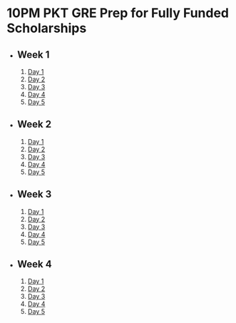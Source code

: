 # 10PM PKT GRE Prep for Fully Funded Scholarships

- ## Week 1

   1. [Day 1](https://www.facebook.com/iCodeguru/videos/1846096119254068)
   2. [Day 2](https://www.facebook.com/iCodeguru/videos/588586904143677)
   3. [Day 3](https://www.facebook.com/iCodeguru/videos/2523128037892957)
   4. [Day 4](https://www.facebook.com/iCodeguru/videos/921437620113273)
   5. [Day 5](https://www.facebook.com/iCodeguru/videos/617723177316408)

- ## Week 2

   1. [Day 1](https://www.facebook.com/iCodeguru/videos/1549451529059998)
   2. [Day 2](https://www.facebook.com/watch/?v=580233478244946)
   3. [Day 3](https://www.facebook.com/iCodeguru/videos/950215153748030)
   4. [Day 4](https://www.facebook.com/iCodeguru/videos/1688578362000314)
   5. [Day 5](https://www.facebook.com/iCodeguru/videos/489093020589451)

- ## Week 3

   1. [Day 1](https://www.facebook.com/iCodeguru/videos/1849757335769831)
   2. [Day 2](https://www.facebook.com/iCodeguru/videos/511933508130997)
   3. [Day 3](https://www.facebook.com/watch/?v=630843676142341)
   4. [Day 4]()
   5. [Day 5](https://www.facebook.com/iCodeguru/videos/915754277063218)

- ## Week 4

   1. [Day 1](https://www.facebook.com/watch/?v=1418783412428048)
   2. [Day 2](https://www.facebook.com/iCodeguru/videos/1155321225498070)
   3. [Day 3](https://www.facebook.com/iCodeguru/videos/583718421302930)
   4. [Day 4](https://www.facebook.com/watch/?v=1138236224409065)
   5. [Day 5](https://www.facebook.com/iCodeguru/videos/510146062105541)

<!-- - ## Week 5

   1. [Day 1](https://www.facebook.com/iCodeguru/videos/597509623101268)
   2. [Day 2](https://www.facebook.com/iCodeguru/videos/622883610682694)
   3. [Day 3](https://www.facebook.com/iCodeguru/videos/2135877623534202)
   4. [Day 4]()
   5. [Day 5]() -->

<!-- - ## Week 

   1. [Day 1]()
   2. [Day 2]()
   3. [Day 3]()
   4. [Day 4]()
   5. [Day 5]() -->